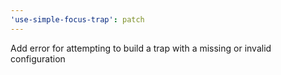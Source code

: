 ```yaml
---
'use-simple-focus-trap': patch
---
```


Add error for attempting to build a trap with a missing or invalid configuration
